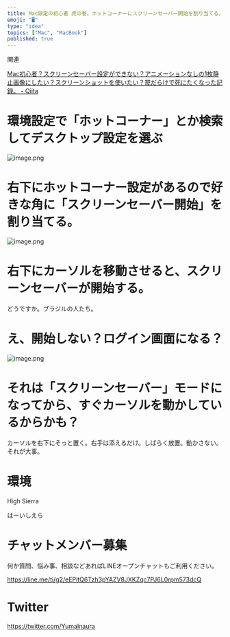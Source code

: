```yaml
---
title: Mac設定の初心者 虎の巻。ホットコーナーにスクリーンセーバー開始を割り当てる。全画面プレビュー用にもおすすめ。ログイン画面になる？バグ？不
emoji: "🖥"
type: "idea"
topics: ["Mac", "MacBook"]
published: true
---
```


関連

[Mac初心者？スクリーンセーバー設定ができない？アニメーションなしの1枚静止画像にしたい？スクリーンショットを使いたい？罠だらけで死にたくなった記録。 - Qiita](https://qiita.com/YumaInaura/items/8c815b9f622f47c792ca)

# 環境設定で「ホットコーナー」とか検索してデスクトップ設定を選ぶ

![image.png](https://qiita-image-store.s3.amazonaws.com/0/89618/1a822aa4-4fe3-7208-d0e8-a67a131d1155.png)

# 右下にホットコーナー設定があるので好きな角に「スクリーンセーバー開始」を割り当てる。

![image.png](https://qiita-image-store.s3.amazonaws.com/0/89618/28cf06c8-b258-182a-8e9a-2c561ac64fcd.png)

# 右下にカーソルを移動させると、スクリーンセーバーが開始する。

どうですか。ブラジルの人たち。

# え、開始しない？ログイン画面になる？


![image.png](https://qiita-image-store.s3.amazonaws.com/0/89618/85c17d83-df92-55cd-a2b3-ff3b12f99e39.png)


# それは「スクリーンセーバー」モードになってから、すぐカーソルを動かしているからかも？

カーソルを右下にそっと置く。右手は添えるだけ。しばらく放置。動かさない。それが大事。



# 環境

High Sierra

はーいしえら









<!-- Update From Qiita API -->

# チャットメンバー募集


何か質問、悩み事、相談などあればLINEオープンチャットもご利用ください。

https://line.me/ti/g2/eEPltQ6Tzh3pYAZV8JXKZqc7PJ6L0rpm573dcQ





# Twitter


https://twitter.com/YumaInaura


<!-- Update From Qiita API -->


